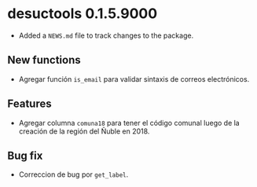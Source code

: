 # desuctools 0.1.5.9000

* Added a `NEWS.md` file to track changes to the package.

## New functions

* Agregar función `is_email` para validar sintaxis de correos electrónicos.

## Features

* Agregar columna `comuna18` para tener el código comunal luego de la creación de la región del Ñuble en 2018.

## Bug fix

* Correccion de bug por `get_label`.
